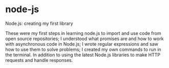 # node-js
Node.js: creating my first library

These were my first steps in learning node.js to import and use code from open source repositories;
I understood what promises are and how to work with asynchronous code in Node.js;
I wrote regular expressions and saw how to use them to solve problems;
I created my own commands to run in the terminal. In addition to using the latest Node.js libraries to make HTTP requests and handle responses.
